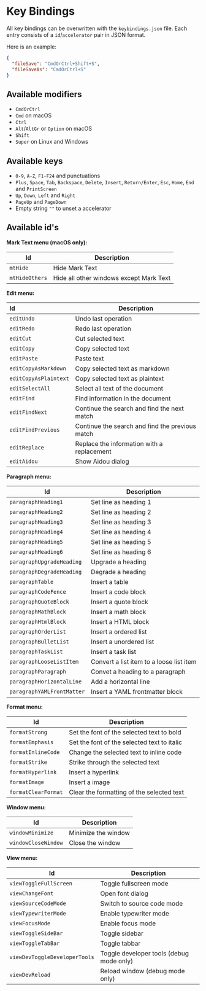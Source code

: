 # Key Bindings

All key bindings can be overwritten with the `keybindings.json` file. Each entry consists of a `id`/`accelerator` pair in JSON format.

Here is an example:

```json
{
  "fileSave": "CmdOrCtrl+Shift+S",
  "fileSaveAs": "CmdOrCtrl+S"
}
```

## Available modifiers

- `CmdOrCtrl`
- `Cmd` on macOS
- `Ctrl`
- `Alt`/`AltGr` or `Option` on macOS
- `Shift`
- `Super` on Linux and Windows

## Available keys

- `0-9`, `A-Z`, `F1-F24` and punctuations
- `Plus`, `Space`, `Tab`, `Backspace`, `Delete`, `Insert`, `Return/Enter`, `Esc`, `Home`, `End` and `PrintScreen`
- `Up`, `Down`, `Left` and `Right`
- `PageUp` and `PageDown`
- Empty string `""` to unset a accelerator

## Available id's

**Mark Text menu (macOS only):**

| Id             | Description                             |
| -------------- | --------------------------------------- |
| `mtHide`       | Hide Mark Text                          |
| `mtHideOthers` | Hide all other windows except Mark Text |

**Edit menu:**

| Id                    | Description                                     |
|:--------------------- | ----------------------------------------------- |
| `editUndo`            | Undo last operation                             |
| `editRedo`            | Redo last operation                             |
| `editCut`             | Cut selected text                               |
| `editCopy`            | Copy selected text                              |
| `editPaste`           | Paste text                                      |
| `editCopyAsMarkdown`  | Copy selected text as markdown                  |
| `editCopyAsPlaintext` | Copy selected text as plaintext                 |
| `editSelectAll`       | Select all text of the document                 |
| `editFind`            | Find information in the document                |
| `editFindNext`        | Continue the search and find the next match     |
| `editFindPrevious`    | Continue the search and find the previous match |
| `editReplace`         | Replace the information with a replacement      |
| `editAidou`           | Show Aidou dialog                               |

**Paragraph menu:**

| Id                         | Description                              |
| -------------------------- | ---------------------------------------- |
| `paragraphHeading1`        | Set line as heading 1                    |
| `paragraphHeading2`        | Set line as heading 2                    |
| `paragraphHeading3`        | Set line as heading 3                    |
| `paragraphHeading4`        | Set line as heading 4                    |
| `paragraphHeading5`        | Set line as heading 5                    |
| `paragraphHeading6`        | Set line as heading 6                    |
| `paragraphUpgradeHeading`  | Upgrade a heading                        |
| `paragraphDegradeHeading`  | Degrade a heading                        |
| `paragraphTable`           | Insert a table                           |
| `paragraphCodeFence`       | Insert a code block                      |
| `paragraphQuoteBlock`      | Insert a quote block                     |
| `paragraphMathBlock`       | Insert a math block                      |
| `paragraphHtmlBlock`       | Insert a HTML block                      |
| `paragraphOrderList`       | Insert a ordered list                    |
| `paragraphBulletList`      | Insert a unordered list                  |
| `paragraphTaskList`        | Insert a task list                       |
| `paragraphLooseListItem`   | Convert a list item to a loose list item |
| `paragraphParagraph`       | Convet a heading to a paragraph          |
| `paragraphHorizontalLine`  | Add a horizontal line                    |
| `paragraphYAMLFrontMatter` | Insert a YAML frontmatter block          |

**Format menu:**

| Id                  | Description                                 |
| ------------------- | ------------------------------------------- |
| `formatStrong`      | Set the font of the selected text to bold   |
| `formatEmphasis`    | Set the font of the selected text to italic |
| `formatInlineCode`  | Change the selected text to inline code     |
| `formatStrike`      | Strike through the selected text            |
| `formatHyperlink`   | Insert a hyperlink                          |
| `formatImage`       | Insert a image                              |
| `formatClearFormat` | Clear the formatting of the selected text   |

**Window menu:**

| Id                  | Description         |
| ------------------- | ------------------- |
| `windowMinimize`    | Minimize the window |
| `windowCloseWindow` | Close the window    |

**View menu:**

| Id                            | Description                              |
| ----------------------------- | ---------------------------------------- |
| `viewToggleFullScreen`        | Toggle fullscreen mode                   |
| `viewChangeFont`              | Open font dialog                         |
| `viewSourceCodeMode`          | Switch to source code mode               |
| `viewTypewriterMode`          | Enable typewriter mode                   |
| `viewFocusMode`               | Enable focus mode                        |
| `viewToggleSideBar`           | Toggle sidebar                           |
| `viewToggleTabBar`            | Toggle tabbar                            |
| `viewDevToggleDeveloperTools` | Toggle developer tools (debug mode only) |
| `viewDevReload`               | Reload window (debug mode only)          |
